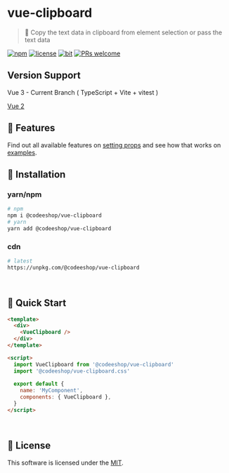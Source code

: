 # vue-clipboard

> 🚥 Copy the text data in clipboard from element selection or pass the text data 

[![npm](https://img.shields.io/badge/npm-3.0.0-blue)](https://www.npmjs.com/package/@codeeshop/vue-clipboard)
[![license](https://img.shields.io/badge/license-MIT-green)](https://github.com/codeeshop-oc/vue-clipboard/blob/main/LICENSE)
[![bit](https://img.shields.io/badge/components-1-yellowgreen)](https://github.com/codeeshop-oc/vue-clipboard/blob/main/src/Clipboard.vue)
[![PRs welcome](https://img.shields.io/badge/PRs-welcome-ff69b4.svg)](https://github.com/codeeshop-oc/vue-clipboard/issues?&q=is%3Aissue+is%3Aopen)

## Version Support

Vue 3 - Current Branch ( TypeScript + Vite + vitest )

[Vue 2](https://github.com/codeeshop-oc/vue-lightbox-advanced/tree/vue2)

## 🎨 Features

Find out all available features on [setting props](https://github.com/codeeshop-oc/vue-clipboard/blob/main/docs/API.md#props) and see how that works on [examples](https://codeeshop-oc.github.io/vue-clipboard/).


## 🚚 Installation

### yarn/npm

```bash
# npm
npm i @codeeshop/vue-clipboard
# yarn
yarn add @codeeshop/vue-clipboard
```

### cdn

```bash
# latest
https://unpkg.com/@codeeshop/vue-clipboard
```

<br/>

## 🚀 Quick Start

```html
<template>
  <div>
    <VueClipboard />
  </div>
</template>

<script>
  import VueClipboard from '@codeeshop/vue-clipboard'
  import '@codeeshop/vue-clipboard.css'
  
  export default {
    name: 'MyComponent',
    components: { VueClipboard },
  }
</script>
```

<br/>

## 🔖 License

This software is licensed under the [MIT](https://github.com/codeeshop-oc/vue-clipboard/blob/main/LICENSE).